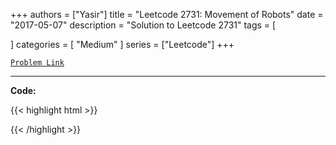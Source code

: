 
+++
authors = ["Yasir"]
title = "Leetcode 2731: Movement of Robots"
date = "2017-05-07"
description = "Solution to Leetcode 2731"
tags = [
    
]
categories = [
    "Medium"
]
series = ["Leetcode"]
+++



[`Problem Link`](https://leetcode.com/problems/movement-of-robots/description/)

---

**Code:**

{{< highlight html >}}

{{< /highlight >}}

